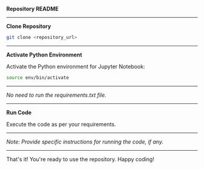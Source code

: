 **Repository README**

---

**Clone Repository**

```bash
git clone <repository_url>
```

---

**Activate Python Environment**

Activate the Python environment for Jupyter Notebook:

```bash
source env/bin/activate
```

---

*No need to run the requirements.txt file.*

---

**Run Code**

Execute the code as per your requirements.

--- 

*Note: Provide specific instructions for running the code, if any.*

--- 

That's it! You're ready to use the repository. Happy coding!
